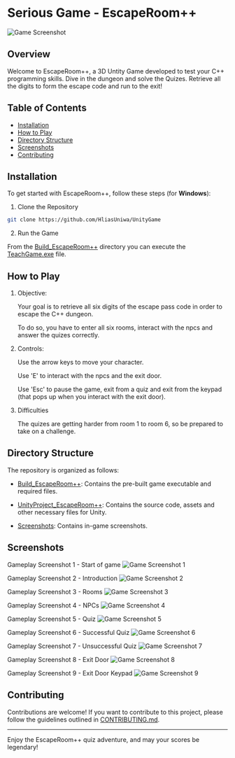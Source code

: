 # Serious Game - EscapeRoom++ 

![Game Screenshot](/Screenshots/game-main-hall.png)

## Overview

Welcome to EscapeRoom++, a 3D Untity Game developed to test your C++ programming skills. Dive in the dungeon and solve the Quizes. Retrieve all the digits to form the escape code and run to the exit!

## Table of Contents

- [Installation](#installation)
- [How to Play](#how-to-play)
- [Directory Structure](#directory-structure)
- [Screenshots](#screenshots)
- [Contributing](#contributing)

## Installation

To get started with EscapeRoom++, follow these steps (for <b>Windows</b>):

   1. Clone the Repository

   ```bash
   git clone https://github.com/HliasUniwa/UnityGame
   ```

 2. Run the Game

   From the [Build_EscapeRoom++](/Build_EscapeRoom++) directory you can execute the [TeachGame.exe](/Build_EscapeRoom++/TeachGame.exe) file.


## How to Play

1. Objective:

   Your goal is to retrieve all six digits of the escape pass code in order to escape the C++ dungeon.

   To do so, you have to enter all six rooms, interact with the npcs and answer the quizes correctly.

2. Controls:

   Use the arrow keys to move your character.

   Use 'E' to interact with the npcs and the exit door.

   Use 'Esc' to pause the game, exit from a quiz and exit from the keypad (that pops up when you interact with the exit door).

4. Difficulties

   The quizes are getting harder from room 1 to room 6, so be prepared to take on a challenge.

## Directory Structure

The repository is organized as follows:

- [Build_EscapeRoom++](/Build_EscapeRoom++): Contains the pre-built game executable and required files.

- [UnityProject_EscapeRoom++](/UnityGame_EscapeRoom++): Contains the source code, assets and other necessary files for Unity.

- [Screenshots](/Screenshots): Contains in-game screenshots.

## Screenshots

Gameplay Screenshot 1 - Start of game
![Game Screenshot 1](Screenshots/game-on-start.png)

Gameplay Screenshot 2 - Introduction
![Game Screenshot 2](Screenshots/game-on-intro.png)

Gameplay Screenshot 3 - Rooms
![Game Screenshot 3](Screenshots/game-room.png)

Gameplay Screenshot 4 - NPCs
![Game Screenshot 4](Screenshots/game-room-inside.png)

Gameplay Screenshot 5 - Quiz
![Game Screenshot 5](Screenshots/game-quiz.png)

Gameplay Screenshot 6 - Successful Quiz
![Game Screenshot 6](Screenshots/game-quiz-success-1.png)

Gameplay Screenshot 7 - Unsuccessful Quiz
![Game Screenshot 7](Screenshots/game-quiz-unsuccessful.png)

Gameplay Screenshot 8 - Exit Door
![Game Screenshot 8](Screenshots/game-door-exit.png)

Gameplay Screenshot 9 - Exit Door Keypad
![Game Screenshot 9](Screenshots/game-door-keypad.png)

## Contributing

Contributions are welcome! If you want to contribute to this project, please follow the guidelines outlined in [CONTRIBUTING.md](https://github.com/HliasUniwa/UnityGame/CONTRIBUTING.md).

* * *

Enjoy the EscapeRoom++ quiz adventure, and may your scores be legendary!
